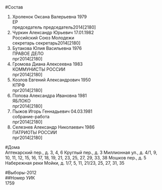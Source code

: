 #Состав  
1. Хроленок Оксана Валерьевна 1979  
    ЕР  
    председатель председатель2014[2180]  
2. Чуркин Александр Юрьевич 17.01.1982  
    Российский Союз Молодежи  
    секретарь секретарь2014[2180]  
3. Бутакова Юлия Васильевна 1976  
    ПРАВОЕ ДЕЛО  
    прг2014[2180]  
4. Громова Диана Алексеевна 1983  
    КОММУНИСТЫ РОССИИ  
    прг2014[2180]  
5. Козлов Евгений Александрович 1950  
    КПРФ  
    прг2014[2180]  
6. Попова Александра Ивановна 1981  
    ЯБЛОКО  
    прг2014[2180]  
7. Пыжов Игорь Геннадьевич 04.03.1981  
    собрание-работа  
    прг2014[2180]  
8. Селезнев Александр Николаевич 1986  
    ПАТРИОТЫ РОССИИ  
    прг2014[2180]  
  
#Дома  
Аптекарский пер., д. 3, 4, 6 Круглый пер., д. 3 Миллионная ул., д. 4/1, 9, 10, 11, 12, 15, 16, 17, 18, 19, 21, 23, 25, 27, 29, 33, 38 Мошков пер., д. 5 Набережная реки Мойки, д. 1/7, 5, 11, 21/23, 25, 27, 31, 35  
  
#Выборы-2012  
##Номер УИК  
1759  
